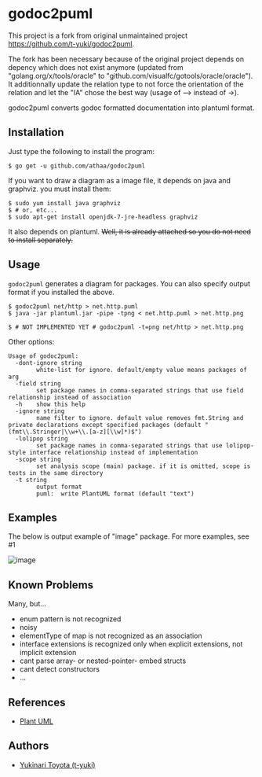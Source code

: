 godoc2puml
==========
This project is a fork from original unmaintained project https://github.com/t-yuki/godoc2puml.

The fork has been necessary because of the original project depends on depency which does not exist anymore (updated from "golang.org/x/tools/oracle" to "github.com/visualfc/gotools/oracle/oracle").
It additionnally update the relation type to not force the orientation of the relation and let the "IA" chose the best way (usage of --> instead of ->).

godoc2puml converts godoc formatted documentation into plantuml format. 

Installation
------------

Just type the following to install the program:

    $ go get -u github.com/athaa/godoc2puml

If you want to draw a diagram as a image file, it depends on java and graphviz. you must install them:

    $ sudo yum install java graphviz
    $ # or, etc...
    $ sudo apt-get install openjdk-7-jre-headless graphviz

It also depends on plantuml. <del>Well, it is already attached so you do not need to install separately.</del>

Usage
-----

`godoc2puml` generates a diagram for packages. You can also specify output format if you installed the above.

    $ godoc2puml net/http > net.http.puml
    $ java -jar plantuml.jar -pipe -tpng < net.http.puml > net.http.png

    $ # NOT IMPLEMENTED YET # godoc2puml -t=png net/http > net.http.png

Other options:

```
Usage of godoc2puml:
  -dont-ignore string
        white-list for ignore. default/empty value means packages of arg
  -field string
        set package names in comma-separated strings that use field relationship instead of association
  -h    show this help
  -ignore string
        name filter to ignore. default value removes fmt.String and private declarations except specified packages (default "(fmt\\.Stringer|\\w+\\.[a-z][\\w]*)$")
  -lolipop string
        set package names in comma-separated strings that use lolipop-style interface relationship instead of implementation
  -scope string
        set analysis scope (main) package. if it is omitted, scope is tests in the same directory
  -t string
        output format
        puml:  write PlantUML format (default "text")
```

Examples
--------
The below is output example of "image" package. For more examples, see #1

![image](https://cloud.githubusercontent.com/assets/3804806/3258061/1a0a6f32-f235-11e3-8648-89b9e9abd326.png)

Known Problems
--------------
Many, but...

* enum pattern is not recognized
* noisy
* elementType of map is not recognized as an association
* interface extensions is recognized only when explicit extensions, not implicit extension
* cant parse array- or nested-pointer- embed structs
* cant detect constructors
* ...

References
----------
* [Plant UML](http://plantuml.sourceforge.net/)

Authors
-------

* [Yukinari Toyota (t-yuki)](https://github.com/t-yuki)
